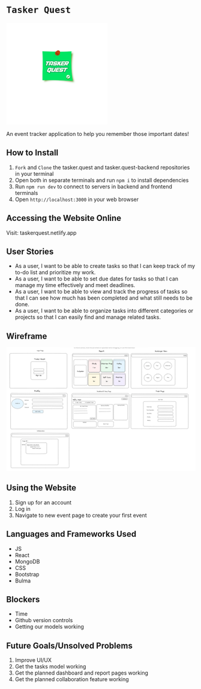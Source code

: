 # `Tasker Quest`
![logo](./public/logo.png)

An event tracker application to help you remember those important dates!

## How to Install
1. `Fork` and `Clone` the tasker.quest and tasker.quest-backend repositories in your terminal
2. Open both in separate terminals and run `npm i` to install dependencies 
4. Run `npm run dev` to connect to servers in backend and frontend terminals
5. Open `http://localhost:3000` in your web browser

## Accessing the Website Online
Visit: taskerquest.netlify.app

## User Stories 
- As a user, I want to be able to create tasks so that I can keep track of my to-do list and prioritize my work.
- As a user, I want to be able to set due dates for tasks so that I can manage my time effectively and meet deadlines.
- As a user, I want to be able to view and track the progress of tasks so that I can see how much has been completed and what still needs to be done.
- As a user, I want to be able to organize tasks into different categories or projects so that I can easily find and manage related tasks.

## Wireframe

![mockup](./public/Tasker_quest_wireframe.png)

## Using the Website
1. Sign up for an account
2. Log in
3. Navigate to new event page to create your first event

## Languages and Frameworks Used
- JS
- React
- MongoDB
- CSS
- Bootstrap
- Bulma

## Blockers
- Time
- Github version controls
- Getting our models working

## Future Goals/Unsolved Problems
1. Improve UI/UX
2. Get the tasks model working
3. Get the planned dashboard and report pages working
4. Get the planned collaboration feature working
